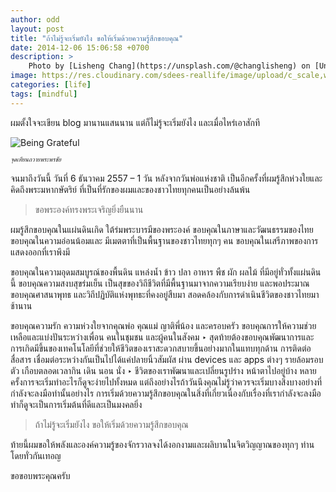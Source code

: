 ```yaml
---
author: odd
layout: post
title: "ถ้าไม่รู้จะเริ่มยังไง ขอให้เริ่มด้วยความรู้สึกขอบคุณ"
date: 2014-12-06 15:06:58 +0700
description: >
    Photo by [Lisheng Chang](https://unsplash.com/@changlisheng) on [Unsplash](https://unsplash.com/)
image: https://res.cloudinary.com/sdees-reallife/image/upload/c_scale,w_1024/v1548069384/lisheng-chang-628794-unsplash.jpg
categories: [life]
tags: [mindful]
---
```

ผมตั้งใจจะเขียน blog มานานแสนนาน แต่ก็ไม่รู้จะเริ่มยังไง และเมื่อไหร่เอาสักที

![Being Grateful](https://res.cloudinary.com/sdees-reallife/image/upload/r_10/v1548490146/grateful.jpg)

<sup><sub>*จุดเทียนถวายพระพรชัย*</sub></sup>

จนมาถึงวันนี้ วันที่ 6 ธันวาคม 2557 – 1 วัน หลังจากวันพ่อแห่งชาติ เป็นอีกครั้งที่ผมรู้สึกห่วงใยและคิดถึงพระมหากษัตริย์ ที่เป็นที่รักของผมและของชาวไทยทุกคนเป็นอย่างล้นพ้น

>
> ขอพระองค์ทรงพระเจริญยิ่งยืนนาน
>

ผมรู้สึกขอบคุณในแผ่นดินเกิด ใต้ร่มพระบารมีของพระองค์ ขอบคุณในภาษาและวัฒนธรรมของไทย ขอบคุณในความอ่อนน้อมและ มีเมตตาที่เป็นพื้นฐานของชาวไทยทุกๆ คน ขอบคุณในเสรีภาพของการแสดงออกที่เราพึงมี

ขอบคุณในความอุดมสมบูรณ์ของพื้นดิน แหล่งน้ำ ข้าว ปลา อาหาร พืช ผัก ผลไม้ ที่มีอยู่ทั่วทั้งแผ่นดินนี้ ขอบคุณความสงบสุขร่มเย็น เป็นสุขของวิถีชีวิตที่มีพื้นฐานมาจากความเรียบง่าย และพอประมาณ ขอบคุณศาสนาพุทธ และวิถีปฏิบัติแห่งพุทธะที่คงอยู่สืบมา สอดคล้องกับการดำเนินชีวิตของชาวไทยมาช้านาน

ขอบคุณความรัก ความห่วงใยจากคุณพ่อ คุณแม่ ญาติพี่น้อง และครอบครัว ขอบคุณการให้ความช่วยเหลือและแบ่งปันระหว่างเพื่อน คนในชุมชน และผู้คนในสังคม ‣ สุดท้ายต้องขอบคุณพัฒนาการและการเกิดมีขึ้นของเทคโนโลยีที่ช่วยให้ชีวิตของเราสะดวกสบายขึ้นอย่างมากในแทบทุกด้าน การติดต่อสื่อสาร เชื่อมต่อระหว่างกันเป็นไปได้แค่ปลายนิ้วสัมผัส ผ่าน devices และ apps ต่างๆ รายล้อมรอบตัว เกือบตลอดเวลากิน เดิน นอน นั่ง ‣ ชีวิตของเราพัฒนาและเปลี่ยนรูปร่าง หน้าตาไปอยู่บ้าง หลายครั้งการจะเริ่มทำอะไรก็ดูจะง่ายไปทั้งหมด แต่ถึงอย่างไรถ้าวันนึงคุณไม่รู้ว่าควรจะเริ่มบางสิ่งบางอย่างที่กำลังจะลงมือทำนั้นอย่างไร การเริ่มด้วยความรู้สึกขอบคุณในสิ่งที่เกี่ยวเนื่องกับเรื่องที่เรากำลังจะลงมือทำก็ดูจะเป็นการเริ่มต้นที่ดีและเป็นมงคลยิ่ง

>
> ถ้าไม่รู้จะเริ่มยังไง ขอให้เริ่มด้วยความรู้สึกขอบคุณ
>

ท้ายนี้ผมขอให้พลังและองค์ความรู้ของจักรวาลจงได้งอกงามและผลิบานในจิตวิญญาณของทุกๆ ท่านโดยทั่วกันเทอญ

ขอขอบพระคุณครับ
